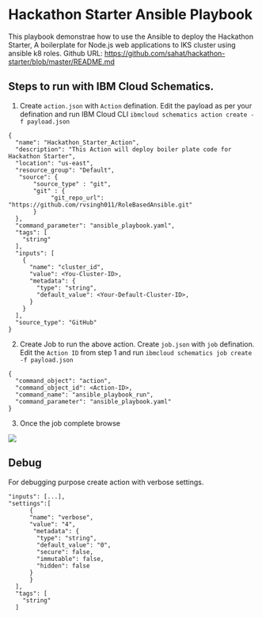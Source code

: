 # Hackathon Starter Ansible Playbook

This playbook demonstrae how to use the Ansible to deploy the Hackathon Starter, A boilerplate for Node.js web applications to IKS cluster using ansible k8 roles. 
Github URL: https://github.com/sahat/hackathon-starter/blob/master/README.md

## Steps to run with IBM Cloud Schematics. 

1. Create `action.json` with `Action` defination. Edit the payload as per your defination and run IBM Cloud CLI `ibmcloud schematics action create -f payload.json`

```
{
  "name": "Hackathon_Starter_Action",
  "description": "This Action will deploy boiler plate code for Hackathon Starter",
  "location": "us-east",
  "resource_group": "Default",
   "source": {
       "source_type" : "git",
       "git" : {
            "git_repo_url": "https://github.com/rvsingh011/RoleBasedAnsible.git"
       }
  },
  "command_parameter": "ansible_playbook.yaml",
  "tags": [
    "string"
  ],
  "inputs": [
    {
      "name": "cluster_id",
      "value": <You-Cluster-ID>,
      "metadata": {
        "type": "string",
        "default_value": <Your-Default-Cluster-ID>,
      }
    }
  ],
  "source_type": "GitHub" 
}
```

2. Create Job to run the above action. Create `job.json` with `job` defination. Edit the `Action ID` from step 1 and run `ibmcloud schematics job create -f payload.json`

```
{
  "command_object": "action",
  "command_object_id": <Action-ID>,
  "command_name": "ansible_playbook_run",
  "command_parameter": "ansible_playbook.yaml"
}
```

3. Once the job complete browse  

![](./welcome_screen.png)


## Debug 

For debugging purpose create action with verbose settings.

```
"inputs": [...],
"settings":[
      {
      "name": "verbose",
      "value": "4",
       "metadata": {
        "type": "string",
        "default_value": "0",
        "secure": false,
        "immutable": false,
        "hidden": false
      }
      }
  ],
  "tags": [
    "string"
  ]
  ```

